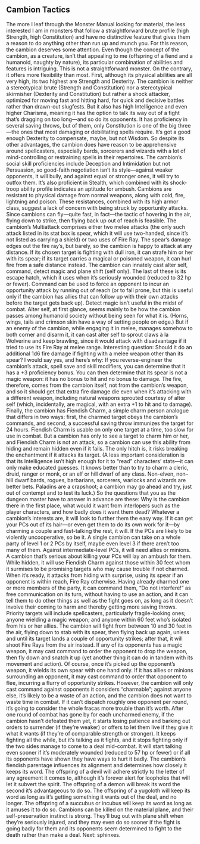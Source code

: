 ## Cambion Tactics

The more I leaf through the Monster Manual looking for material, the less interested I am in monsters that follow a straightforward brute profile (high Strength, high Constitution) and have no distinctive feature that gives them a reason to do anything other than run up and munch you. For this reason, the cambion deserves some attention. Even though the concept of the cambion, as a creature, isn’t that appealing to me (offspring of a fiend and a humanoid, naughty by nature), its particular combination of abilities and features is intriguing. This is not a straightforward monster. On the contrary, it offers more flexibility than most.
First, although its physical abilities are all very high, its two highest are Strength and Dexterity. The cambion is neither a stereotypical brute (Strength and Constitution) nor a stereotypical skirmisher (Dexterity and Constitution) but rather a shock attacker, optimized for moving fast and hitting hard, for quick and decisive battles rather than drawn-out slugfests. But it also has high Intelligence and even higher Charisma, meaning it has the option to talk its way out of a fight that’s dragging on too long—and so do its opponents.
It has proficiency in several saving throws, but of them, only Constitution is one of the big three—the ones that most damaging or debilitating spells require. It’s got a good enough Dexterity to compensate, maybe, but not Wisdom. So despite its other advantages, the cambion does have reason to be apprehensive around spellcasters, especially bards, sorcerers and wizards with a lot of mind-controlling or restraining spells in their repertoires.
The cambion’s social skill proficiencies include Deception and Intimidation but not Persuasion, so good-faith negotiation isn’t its style—against weaker opponents, it will bully, and against equal or stronger ones, it will try to outfox them. It’s also proficient in Stealth, which combined with its shock-troop ability profile indicates an aptitude for ambush.
Cambions are resistant to physical damage from normal weapons, along with cold, fire, lightning and poison. These resistances, combined with its high armor class, suggest a lack of concern with being struck by opportunity attacks. Since cambions can fly—quite fast, in fact—the tactic of hovering in the air, flying down to strike, then flying back up out of reach is feasible.
The cambion’s Multiattack comprises either two melee attacks (the only such attack listed in its stat box is spear, which it will use two-handed, since it’s not listed as carrying a shield) or two uses of Fire Ray. The spear’s damage edges out the fire ray’s, but barely, so the cambion is happy to attack at any distance. If its chosen target is fighting with dull iron, it can strafe him or her with its spear; if its target carries a magical or poisoned weapon, it can hurl fire from a safe distance instead.
The cambion can innately cast alter self, command, detect magic and plane shift (self only). The last of these is its escape hatch, which it uses when it’s seriously wounded (reduced to 32 hp or fewer). Command can be used to force an opponent to incur an opportunity attack by running out of reach (or to fall prone, but this is useful only if the cambion has allies that can follow up with their own attacks before the target gets back up). Detect magic isn’t useful in the midst of combat.
Alter self, at first glance, seems mainly to be how the cambion passes among humanoid society without being seen for what it is. (Horns, wings, tails and crimson skin have a way of setting people on edge.) But if an enemy of the cambion, while engaging it in melee, manages somehow to both corner and disarm it, it can cast alter self to sprout claws à la Wolverine and keep brawling, since it would attack with disadvantage if it tried to use its Fire Ray at melee range. Interesting question: Should it do an additional 1d6 fire damage if fighting with a melee weapon other than its spear? I would say yes, and here’s why: If you reverse-engineer the cambion’s attack, spell save and skill modifiers, you can determine that it has a +3 proficiency bonus. You can then determine that its spear is not a magic weapon: it has no bonus to hit and no bonus to damage. The fire, therefore, comes from the cambion itself, not from the cambion’s weapon, and so it should get that extra fire damage die even when it’s attacking with a different weapon, including natural weapons sprouted courtesy of alter self (which, incidentally, are magical, with an extra +1 to hit and to damage).
Finally, the cambion has Fiendish Charm, a simple charm person analogue that differs in two ways: first, the charmed target obeys the cambion’s commands, and second, a successful saving throw immunizes the target for 24 hours. Fiendish Charm is usable on only one target at a time, too slow for use in combat. But a cambion has only to see a target to charm him or her, and Fiendish Charm is not an attack, so a cambion can use this ability from hiding and remain hidden even if it fails. The only hitch is, it risks breaking the enchantment if it attacks its target. (A less important consideration is that its Intelligence isn’t high enough for it to “read” characters’ stats—it can only make educated guesses. It knows better than to try to charm a cleric, druid, ranger or monk, or an elf or hill dwarf of any class. Non-elven, non–hill dwarf bards, rogues, barbarians, sorcerers, warlocks and wizards are better bets. Paladins are a crapshoot; a cambion may go ahead and try, just out of contempt and to test its luck.)
So the questions that you as the dungeon master have to answer in advance are these: Why is the cambion there in the first place, what would it want from interlopers such as the player characters, and how badly does it want them dead? Whatever a cambion’s interests are, it will look to further them the easy way. If it can get your PCs out of its hair—or even get them to do its own work for it—by charming a couple and fast-talking the rest, it will. If the PCs are likely to be violently uncooperative, so be it. A single cambion can take on a whole party of level 1 or 2 PCs by itself, maybe even level 3 if there aren’t too many of them. Against intermediate-level PCs, it will need allies or minions.
A cambion that’s serious about killing your PCs will lay an ambush for them. While hidden, it will use Fiendish Charm against those within 30 feet whom it surmises to be promising targets who may cause trouble if not charmed. When it’s ready, it attacks from hiding with surprise, using its spear if an opponent is within reach, Fire Ray otherwise. Having already charmed one or more members of the party, it can command them, “Do not interfere!” as free communication on its turn, without having to use an action, and it can tell them to do other things as well as the fight goes on, as long as it doesn’t involve their coming to harm and thereby getting more saving throws.
Priority targets will include spellcasters, particularly fragile-looking ones; anyone wielding a magic weapon; and anyone within 60 feet who’s isolated from his or her allies. The cambion will fight from between 10 and 30 feet in the air, flying down to stab with its spear, then flying back up again, unless and until its target lands a couple of opportunity strikes; after that, it will shoot Fire Rays from the air instead. If any of its opponents has a magic weapon, it may cast command to order the opponent to drop the weapon, then fly down and snatch it up (yet another thing it can do in tandem with its movement and action). Of course, once it’s picked up the opponent’s weapon, it wields its own spear with one hand only. If it has allies or minions surrounding an opponent, it may cast command to order that opponent to flee, incurring a flurry of opportunity strikes. However, the cambion will only cast command against opponents it considers “charmable”; against anyone else, it’s likely to be a waste of an action, and the cambion does not want to waste time in combat. If it can’t dispatch roughly one opponent per round, it’s going to consider the whole fracas more trouble than it’s worth.
After one round of combat has gone by for each uncharmed enemy, if the cambion hasn’t defeated them yet, it starts losing patience and barking out orders to surrender (if they’re weaker) or offers to let them live if they give it what it wants (if they’re of comparable strength or stronger). It keeps fighting all the while, but it’s talking as it fights, and it stops fighting only if the two sides manage to come to a deal mid-combat. It will start talking even sooner if it’s moderately wounded (reduced to 57 hp or fewer) or if all its opponents have shown they have ways to hurt it badly.
The cambion’s fiendish parentage influences its alignment and determines how closely it keeps its word. The offspring of a devil will adhere strictly to the letter of any agreement it comes to, although it’s forever alert for loopholes that will let it subvert the spirit. The offspring of a demon will break its word the second it’s advantageous to do so. The offspring of a yugoloth will keep its word as long as it’s getting something it wants out of the deal, and no longer. The offspring of a succubus or incubus will keep its word as long as it amuses it to do so.
Cambions can be killed on the material plane, and their self-preservation instinct is strong. They’ll bug out with plane shift when they’re seriously injured, and they may even do so sooner if the fight is going badly for them and its opponents seem determined to fight to the death rather than make a deal.
Next: sphinxes.
